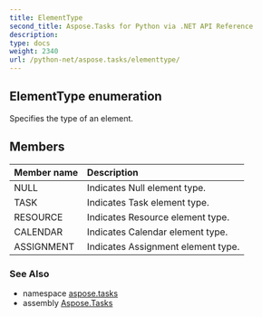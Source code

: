 ```yaml
---
title: ElementType
second_title: Aspose.Tasks for Python via .NET API Reference
description: 
type: docs
weight: 2340
url: /python-net/aspose.tasks/elementtype/
---
```


## ElementType enumeration

Specifies the type of an element.

## Members
| Member name | Description |
| :- | :- |
|NULL|Indicates Null element type.|
|TASK|Indicates Task element type.|
|RESOURCE|Indicates Resource element type.|
|CALENDAR|Indicates Calendar element type.|
|ASSIGNMENT|Indicates Assignment element type.|

### See Also

* namespace [aspose.tasks](/tasks/python-net/aspose.tasks/)
* assembly [Aspose.Tasks](/tasks/python-net/)

